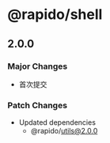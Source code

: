 # @rapido/shell

## 2.0.0

### Major Changes

- 首次提交

### Patch Changes

- Updated dependencies
  - @rapido/utils@2.0.0
